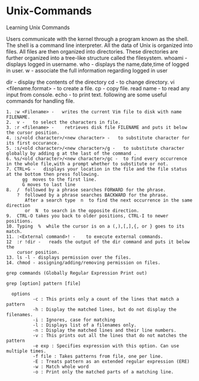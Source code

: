 # Unix-Commands
Learning Unix Commands

Users communicate with the kernel through a program known as the shell. The shell is a command line interpreter.
All the data of Unix is organized into files. All files are then organized into directories.
These directories are further organized into a tree-like structure called the filesystem.
  whoami - displays logged in username.
  who - displays the name,date,time of logged in user.
  w - associate the full information regarding logged in user

 
  dir -   display the contents of the directory
  cd <directory name> -   to change directory.
  vi <filename.format> -  to create a file.
  cp <source filename> <destination filename> - copy file.
  read name - to read any input from console.
  echo <text> - to print text. 
    following are some useful commands for handling file.
    
    1. :w <Filename> -   writes the current Vim file to disk with name FILENAME.
    2.  v -   to select the characters in file.
    3. :r <filename> -    retrieves disk file FILENAME and puts it below the cursor position.
    4. :s/<old character>/<new character> -   to substitute character for its first occurance.
    5. :s/<old character>/<new character>/g -   to substitute character globally by adding g at the last of the command .
    6. %s/<old character>/<new character>/gc -  to find every occurrence in the whole file,with a prompt whether to substitute or not.
    7. CTRL+G -   displays your location in the file and the file status at the bottom then press following.
          gg  moves to the first line.
          G moves to last line
    8.  /  followed by a phrase searches FORWARD for the phrase.
        ?  followed by a phrase searches BACKWARD for the phrase.
           After a search type  n  to find the next occurrence in the same direction
           or  N  to search in the opposite direction.
    9.  CTRL-O takes you back to older positions, CTRL-I to newer positions.
    10. Typing  %  while the cursor is on a (,),[,],{, or } goes to its match.    
    11. :<External command>! -    to execute external commands.
    12  :r !dir -   reads the output of the dir command and puts it below the
        cursor position.
    13. ls -l - displays permission over the files.
    14. chmod - assigning/adding/removing permission on files.
    
    grep commands (Globally Regular Expression Print out)
    
    grep [option] pattern [file]
    
      options
              -c : This prints only a count of the lines that match a pattern
              -h : Display the matched lines, but do not display the filenames.
              -i : Ignores, case for matching
              -l : Displays list of a filenames only.
              -n : Display the matched lines and their line numbers.
              -v : This prints out all the lines that do not matches the pattern
              -e exp : Specifies expression with this option. Can use multiple times.
              -f file : Takes patterns from file, one per line.
              -E : Treats pattern as an extended regular expression (ERE)
              -w : Match whole word
              -o : Print only the matched parts of a matching line.

    
